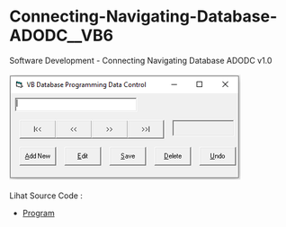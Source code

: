 # Connecting-Navigating-Database-ADODC__VB6
Software Development - Connecting Navigating Database ADODC v1.0<br><br>
<img src="https://github.com/RizkyKhapidsyah/Connecting-Navigating-Database-ADODC__VB6/blob/main/result/001.PNG"><br><br>
Lihat Source Code : <br>
- <a href="https://github.com/RizkyKhapidsyah/Connecting-Navigating-Database-ADODC__VB6">Program</a>
